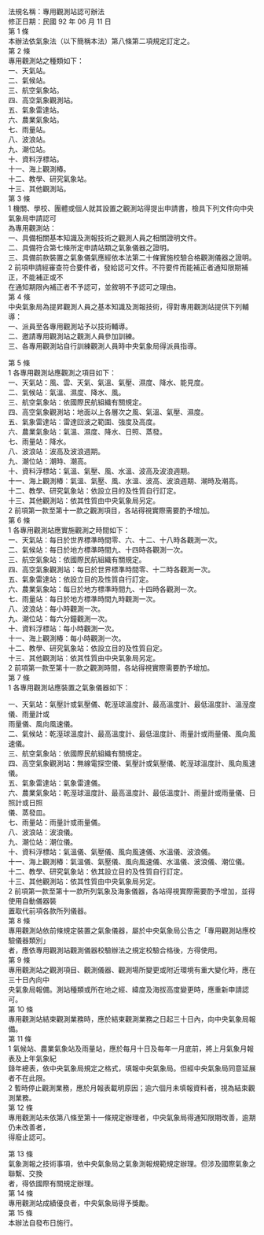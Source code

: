 法規名稱：專用觀測站認可辦法  
修正日期：民國 92 年 06 月 11 日  
第 1 條  
本辦法依氣象法（以下簡稱本法）第八條第二項規定訂定之。  
第 2 條  
專用觀測站之種類如下：  
一、天氣站。  
二、氣候站。  
三、航空氣象站。  
四、高空氣象觀測站。  
五、氣象雷達站。  
六、農業氣象站。  
七、雨量站。  
八、波浪站。  
九、潮位站。  
十、資料浮標站。  
十一、海上觀測樁。  
十二、教學、研究氣象站。  
十三、其他觀測站。  
第 3 條  
1 機關、學校、團體或個人就其設置之觀測站得提出申請書，檢具下列文件向中央氣象局申請認可  
為專用觀測站：  
一、具備相關基本知識及測報技術之觀測人員之相關證明文件。  
二、具備符合第七條所定申請站類之氣象儀器之證明。  
三、具備前款裝置之氣象儀氣應經依本法第二十條實施校驗合格觀測儀器之證明。  
2 前項申請經審查符合要件者，發給認可文件。不符要件而能補正者通知限期補正，不能補正或不  
在通知期限內補正者不予認可，並敘明不予認可之理由。  
第 4 條  
中央氣象局為提昇觀測人員之基本知識及測報技術，得對專用觀測站提供下列輔導：  
一、派員至各專用觀測站予以技術輔導。  
二、邀請專用觀測站之觀測人員參加訓練。  
三、各專用觀測站自行訓練觀測人員時中央氣象局得派員指導。  


第 5 條  
1 各專用觀測站應觀測之項目如下：  
一、天氣站：風、雲、天氣、氣溫、氣壓、濕度、降水、能見度。  
二、氣候站：氣溫、濕度、降水、風。  
三、航空氣象站：依國際民航組織有關規定。  
四、高空氣象觀測站：地面以上各層次之風、氣溫、氣壓、濕度。  
五、氣象雷達站：雷達回波之範圍、強度及高度。  
六、農業氣象站：氣溫、濕度、降水、日照、蒸發。  
七、雨量站：降水。  
八、波浪站：波高及波浪週期。  
九、潮位站：潮時、潮高。  
十、資料浮標站：氣溫、氣壓、風、水溫、波高及波浪週期。  
十一、海上觀測樁：氣溫、氣壓、風、水溫、波高、波浪週期、潮時及潮高。  
十二、教學、研究氣象站：依設立目的及性質自行訂定。  
十三、其他觀測站：依其性質由中央氣象局另定。  
2 前項第一款至第十一款之觀測項目，各站得視實際需要酌予增加。  
第 6 條  
1 各專用觀測站應實施觀測之時間如下：  
一、天氣站：每日於世界標準時間零、六、十二、十八時各觀測一次。  
二、氣候站：每日於地方標準時間九、十四時各觀測一次。  
三、航空氣象站：依國際民航組織有關規定。  
四、高空氣象觀測站：每日於世界標準時間零、十二時各觀測一次。  
五、氣象雷達站：依設立目的及性質自行訂定。  
六、農業氣象站：每日於地方標準時間九、十四時各觀測一次。  
七、雨量站：每日於地方標準時間九時觀測一次。  
八、波浪站：每小時觀測一次。  
九、潮位站：每六分鐘觀測一次。  
十、資料浮標站：每小時觀測一次。  
十一、海上觀測樁：每小時觀測一次。  
十二、教學、研究氣象站：依設立目的及性質自定。  
十三、其他觀測站：依其性質由中央氣象局另定。  
2 前項第一款至第十一款之觀測時間，各站得視實際需要酌予增加。  
第 7 條  
1 各專用觀測站應裝置之氣象儀器如下：  


一、天氣站：氣壓計或氣壓儀、乾溼球溫度計、最高溫度計、最低溫度計、溫溼度儀、雨量計或  
雨量儀、風向風速儀。  
二、氣候站：乾溼球溫度計、最高溫度計、最低溫度計、雨量計或雨量儀、風向風速儀。  
三、航空氣象站：依國際民航組織有關規定。  
四、高空氣象觀測站：無線電探空儀、氣壓計或氣壓儀、乾溼球溫度計、風向風速儀。  
五、氣象雷達站：氣象雷達儀。  
六、農業氣象站：乾溼球溫度計、最高溫度計、最低溫度計、雨量計或雨量儀、日照計或日照  
儀、蒸發皿。  
七、雨量站：雨量計或雨量儀。  
八、波浪站：波浪儀。  
九、潮位站：潮位儀。  
十、資料浮標站：氣溫儀、氣壓儀、風向風速儀、水溫儀、波浪儀。  
十一、海上觀測樁：氣溫儀、氣壓儀、風向風速儀、水溫儀、波浪儀、潮位儀。  
十二、教學、研究氣象站：依其設立目的及性質自行訂定。  
十三、其他觀測站：依其性質由中央氣象局另定。  
2 前項第一款至第十一款所列氣象及海象儀器，各站得視實際需要酌予增加，並得使用自動儀器裝  
置取代前項各款所列儀器。  
第 8 條  
專用觀測站依前條規定裝置之氣象儀器，屬於中央氣象局公告之「專用觀測站應校驗儀器類別」  
者，應依專用觀測站觀測儀器校驗辦法之規定校驗合格後，方得使用。  
第 9 條  
專用觀測站之觀測項目、觀測儀器、觀測場所變更或附近環境有重大變化時，應在三十日內向中  
央氣象局報備。測站種類或所在地之經、緯度及海拔高度變更時，應重新申請認可。  
第 10 條  
專用觀測站結束觀測業務時，應於結束觀測業務之日起三十日內，向中央氣象局報備。  
第 11 條  
1 氣候站、農業氣象站及雨量站，應於每月十日及每年一月底前，將上月氣象月報表及上年氣象紀  
錄年總表，依中央氣象局規定之格式，填報中央氣象局。但經中央氣象局同意延展者不在此限。  
2 暫時停止觀測業務，應於月報表載明原因；逾六個月未填報資料者，視為結束觀測業務。  
第 12 條  
專用觀測站未依第八條至第十一條規定辦理者，中央氣象局得通知限期改善，逾期仍未改善者，  
得廢止認可。  


第 13 條  
氣象測報之技術事項，依中央氣象局之氣象測報規範規定辦理。但涉及國際氣象之聯繫、交換  
者，得依國際有關規定辦理。  
第 14 條  
專用觀測站成績優良者，中央氣象局得予獎勵。  
第 15 條  
本辦法自發布日施行。  


